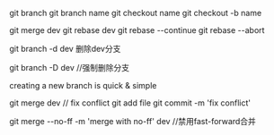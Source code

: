 git branch
    git branch name
    git checkout name
        git checkout -b name


 git merge dev
 git rebase dev
    git rebase --continue
    git rebase --abort

 git branch -d dev  删除dev分支

 git branch -D dev  //强制删除分支

 creating a new branch is quick & simple

 git merge dev
    // fix conflict
git add file
git commit -m 'fix conflict'

git merge --no-ff -m 'merge with no-ff' dev //禁用fast-forward合并



